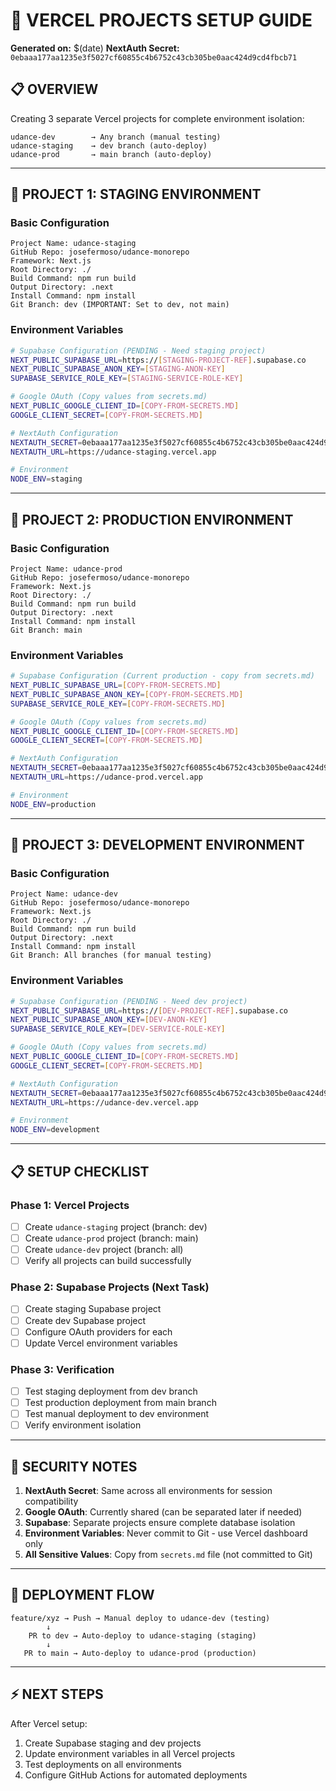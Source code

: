 # 🚀 VERCEL PROJECTS SETUP GUIDE

**Generated on:** $(date)
**NextAuth Secret:** `0ebaaa177aa1235e3f5027cf60855c4b6752c43cb305be0aac424d9cd4fbcb71`

## 📋 OVERVIEW

Creating 3 separate Vercel projects for complete environment isolation:

```
udance-dev        → Any branch (manual testing)
udance-staging    → dev branch (auto-deploy)  
udance-prod       → main branch (auto-deploy)
```

---

## 🎯 PROJECT 1: STAGING ENVIRONMENT

### Basic Configuration
```
Project Name: udance-staging
GitHub Repo: josefermoso/udance-monorepo
Framework: Next.js
Root Directory: ./
Build Command: npm run build
Output Directory: .next
Install Command: npm install
Git Branch: dev (IMPORTANT: Set to dev, not main)
```

### Environment Variables
```bash
# Supabase Configuration (PENDING - Need staging project)
NEXT_PUBLIC_SUPABASE_URL=https://[STAGING-PROJECT-REF].supabase.co
NEXT_PUBLIC_SUPABASE_ANON_KEY=[STAGING-ANON-KEY]
SUPABASE_SERVICE_ROLE_KEY=[STAGING-SERVICE-ROLE-KEY]

# Google OAuth (Copy values from secrets.md)
NEXT_PUBLIC_GOOGLE_CLIENT_ID=[COPY-FROM-SECRETS.MD]
GOOGLE_CLIENT_SECRET=[COPY-FROM-SECRETS.MD]

# NextAuth Configuration
NEXTAUTH_SECRET=0ebaaa177aa1235e3f5027cf60855c4b6752c43cb305be0aac424d9cd4fbcb71
NEXTAUTH_URL=https://udance-staging.vercel.app

# Environment
NODE_ENV=staging
```

---

## 🎯 PROJECT 2: PRODUCTION ENVIRONMENT

### Basic Configuration
```
Project Name: udance-prod
GitHub Repo: josefermoso/udance-monorepo
Framework: Next.js
Root Directory: ./
Build Command: npm run build
Output Directory: .next
Install Command: npm install
Git Branch: main
```

### Environment Variables
```bash
# Supabase Configuration (Current production - copy from secrets.md)
NEXT_PUBLIC_SUPABASE_URL=[COPY-FROM-SECRETS.MD]
NEXT_PUBLIC_SUPABASE_ANON_KEY=[COPY-FROM-SECRETS.MD]
SUPABASE_SERVICE_ROLE_KEY=[COPY-FROM-SECRETS.MD]

# Google OAuth (Copy values from secrets.md)
NEXT_PUBLIC_GOOGLE_CLIENT_ID=[COPY-FROM-SECRETS.MD]
GOOGLE_CLIENT_SECRET=[COPY-FROM-SECRETS.MD]

# NextAuth Configuration
NEXTAUTH_SECRET=0ebaaa177aa1235e3f5027cf60855c4b6752c43cb305be0aac424d9cd4fbcb71
NEXTAUTH_URL=https://udance-prod.vercel.app

# Environment
NODE_ENV=production
```

---

## 🎯 PROJECT 3: DEVELOPMENT ENVIRONMENT

### Basic Configuration
```
Project Name: udance-dev
GitHub Repo: josefermoso/udance-monorepo
Framework: Next.js
Root Directory: ./
Build Command: npm run build
Output Directory: .next
Install Command: npm install
Git Branch: All branches (for manual testing)
```

### Environment Variables
```bash
# Supabase Configuration (PENDING - Need dev project)
NEXT_PUBLIC_SUPABASE_URL=https://[DEV-PROJECT-REF].supabase.co
NEXT_PUBLIC_SUPABASE_ANON_KEY=[DEV-ANON-KEY]
SUPABASE_SERVICE_ROLE_KEY=[DEV-SERVICE-ROLE-KEY]

# Google OAuth (Copy values from secrets.md)
NEXT_PUBLIC_GOOGLE_CLIENT_ID=[COPY-FROM-SECRETS.MD]
GOOGLE_CLIENT_SECRET=[COPY-FROM-SECRETS.MD]

# NextAuth Configuration
NEXTAUTH_SECRET=0ebaaa177aa1235e3f5027cf60855c4b6752c43cb305be0aac424d9cd4fbcb71
NEXTAUTH_URL=https://udance-dev.vercel.app

# Environment
NODE_ENV=development
```

---

## 📋 SETUP CHECKLIST

### Phase 1: Vercel Projects
- [ ] Create `udance-staging` project (branch: dev)
- [ ] Create `udance-prod` project (branch: main)  
- [ ] Create `udance-dev` project (branch: all)
- [ ] Verify all projects can build successfully

### Phase 2: Supabase Projects (Next Task)
- [ ] Create staging Supabase project
- [ ] Create dev Supabase project
- [ ] Configure OAuth providers for each
- [ ] Update Vercel environment variables

### Phase 3: Verification
- [ ] Test staging deployment from dev branch
- [ ] Test production deployment from main branch
- [ ] Test manual deployment to dev environment
- [ ] Verify environment isolation

---

## 🔐 SECURITY NOTES

1. **NextAuth Secret**: Same across all environments for session compatibility
2. **Google OAuth**: Currently shared (can be separated later if needed)
3. **Supabase**: Separate projects ensure complete database isolation
4. **Environment Variables**: Never commit to Git - use Vercel dashboard only
5. **All Sensitive Values**: Copy from `secrets.md` file (not committed to Git)

---

## 🔄 DEPLOYMENT FLOW

```
feature/xyz → Push → Manual deploy to udance-dev (testing)
        ↓
    PR to dev → Auto-deploy to udance-staging (staging)
        ↓  
   PR to main → Auto-deploy to udance-prod (production)
```

---

## ⚡ NEXT STEPS

After Vercel setup:
1. Create Supabase staging and dev projects
2. Update environment variables in all Vercel projects
3. Test deployments on all environments
4. Configure GitHub Actions for automated deployments 